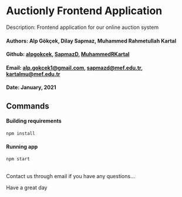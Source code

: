 # Auctionly Frontend Application

Description:
Frontend application for our online auction system

#### Authors: Alp Gökçek, Dilay Sapmaz, Muhammed Rahmetullah Kartal

#### Github: [alpgokcek](https://github.com/alpgokcek), [SapmazD](https://github.com/SapmazD), [MuhammedRKartal](https://github.com/MuhammedRKartal)

#### Email: [alp.gokcek1@gmail.com](mailto:alp.gokcek1@gmail.com), [sapmazd@mef.edu.tr](mailto:sapmazd@mef.edu.tr), [kartalmu@mef.edu.tr](mailto:kartalmu@mef.edu.tr)

#### Date: January, 2021

## Commands

#### Building requirements

`npm install`

#### Running app

`npm start`

<br/>
Contact us through email if you have any questions...

Have a great day
